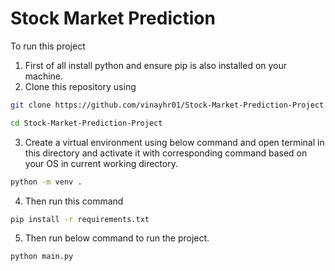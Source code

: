 # Stock Market Prediction

To run this project

1. First of all install python and ensure pip is also installed on your machine.
2. Clone this repository using 
```bash 
git clone https://github.com/vinayhr01/Stock-Market-Prediction-Project
```
```bash
cd Stock-Market-Prediction-Project
```
3. Create a virtual environment using below command and open terminal in this directory and activate it with corresponding command based on your OS in current working directory.
```bash 
python -m venv . 
``` 
4. Then run this command 
```bash 
pip install -r requirements.txt
```
5. Then run below command to run the project.
```bash 
python main.py
```
